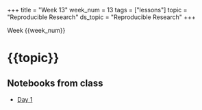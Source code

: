 +++
title = "Week 13"
week_num = 13
tags = ["lessons"]
topic = "Reproducible Research"
ds_topic = "Reproducible Research"
+++

Week {{week_num}}
# {{topic}}


## Notebooks from class
- [Day 1](https://psuastro416.github.io/Spring2025/tutorials/week13/)

<!--
## Wednesday
- During class time, work on class project & ask questions of instructor & TA
-->